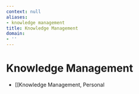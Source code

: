 ```yaml
---
context: null
aliases:
- knowledge management
title: Knowledge Management
domain:
- ''
---
```


# Knowledge Management

- [[Knowledge Management, Personal
